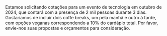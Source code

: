 Estamos solicitando cotações para um evento de tecnologia em outubro de 2024, que contará com a presença de 2 mil pessoas durante 3 dias. Gostaríamos de incluir dois coffe breaks, um pela manhã e outro à tarde, com opções veganas correspondendo a 10% do cardápio total. Por favor, envie-nos suas propostas e orçamentos para consideração.
